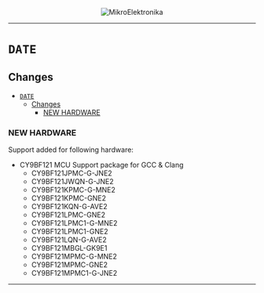 <p align="center">
  <img src="http://www.mikroe.com/img/designs/beta/logo_small.png?raw=true" alt="MikroElektronika"/>
</p>

---

# `DATE`

## Changes

- [`DATE`](#date)
  - [Changes](#changes)
    - [NEW HARDWARE](#new-hardware)

### NEW HARDWARE

Support added for following hardware:

+ CY9BF121 MCU Support package for GCC & Clang
  + CY9BF121JPMC-G-JNE2
  + CY9BF121JWQN-G-JNE2
  + CY9BF121KPMC-G-MNE2
  + CY9BF121KPMC-GNE2
  + CY9BF121KQN-G-AVE2
  + CY9BF121LPMC-GNE2
  + CY9BF121LPMC1-G-MNE2
  + CY9BF121LPMC1-GNE2
  + CY9BF121LQN-G-AVE2
  + CY9BF121MBGL-GK9E1
  + CY9BF121MPMC-G-MNE2
  + CY9BF121MPMC-GNE2
  + CY9BF121MPMC1-G-JNE2

---
